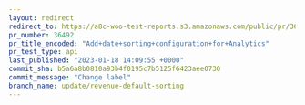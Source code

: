 ```yaml
---
layout: redirect
redirect_to: https://a8c-woo-test-reports.s3.amazonaws.com/public/pr/36492/api/index.html
pr_number: 36492
pr_title_encoded: "Add+date+sorting+configuration+for+Analytics"
pr_test_type: api
last_published: "2023-01-18 14:09:55 +0000"
commit_sha: b5a6a8b0810a93b4f0195c7b5125f6423aee0730
commit_message: "Change label"
branch_name: update/revenue-default-sorting
---
```

